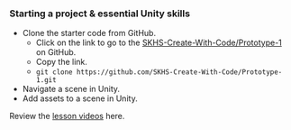 [lesson]: <https://learn.unity.com/tutorial/set-up-your-first-project-in-unity?courseId=5cf96c41edbc2a2ca6e8810f&projectId=5caccdfbedbc2a3cef0efe63>
[slides]: <>
[template]: <>
[prototype]: <https://github.com/SKHS-Create-With-Code/Prototype-1.git>

### Starting a project & essential Unity skills
* Clone the starter code from GitHub.
  - Click on the link to go to the [SKHS-Create-With-Code/Prototype-1][prototype] on GitHub.
  - Copy the link.
  - ```git clone https://github.com/SKHS-Create-With-Code/Prototype-1.git```
* Navigate a scene in Unity.
* Add assets to a scene in Unity.

Review the [lesson videos][lesson] here.
